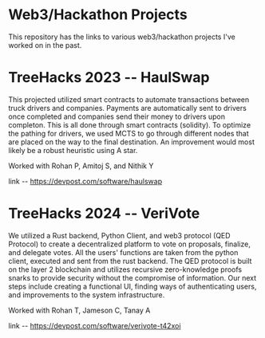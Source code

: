 # Web3/Hackathon Projects
This repository has the links to various web3/hackathon projects I've worked on in the past.

# TreeHacks 2023 -- HaulSwap
This projected utilized smart contracts to automate transactions between truck drivers and companies. Payments are automatically sent to drivers once completed and companies send their money to drivers upon completon. This is all done through smart contracts (solidity). To optimize the pathing for drivers, we used MCTS to go through different nodes that are placed on the way to the final destination. An improvement would most likely be a robust heuristic using A star.

Worked with Rohan P, Amitoj S, and Nithik Y

link -- https://devpost.com/software/haulswap

# TreeHacks 2024 -- VeriVote
We utilized a Rust backend, Python Client, and web3 protocol (QED Protocol) to create a decentralized platform to vote on proposals, finalize, and delegate votes. All the users' functions are taken from the python client, executed and sent from the rust backend. The QED protocol is built on the layer 2 blockchain and utilizes recursive zero-knowledge proofs snarks to provide security without the compromise of information. Our next steps include creating a functional UI, finding ways of authenticating users, and improvements to the system infrastructure.

Worked with Rohan T, Jameson C, Tanay A

link -- https://devpost.com/software/verivote-t42xoi
